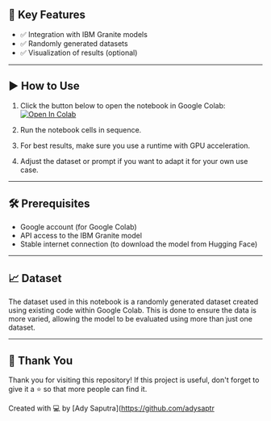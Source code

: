 ## 🧪 Key Features

- ✅ Integration with IBM Granite models
- ✅ Randomly generated datasets
- ✅ Visualization of results (optional)

---

## ▶️ How to Use

1. Click the button below to open the notebook in Google Colab:
   [![Open In Colab](https://colab.research.google.com/assets/colab-badge.svg)](https://colab.research.google.com/github/adysaptr/Data-Classification-Using-IBMGranite/blob/main/Data_Classification.ipynb)
   
3. Run the notebook cells in sequence.

4. For best results, make sure you use a runtime with GPU acceleration.

5. Adjust the dataset or prompt if you want to adapt it for your own use case.

---

## 🛠️ Prerequisites

- Google account (for Google Colab)
- API access to the IBM Granite model
- Stable internet connection (to download the model from Hugging Face)

---

## 📈 Dataset

The dataset used in this notebook is a randomly generated dataset created using existing code within Google Colab. This is done to ensure the data is more varied, allowing the model to be evaluated using more than just one dataset.

---

## 🙏 Thank You

Thank you for visiting this repository! If this project is useful, don't forget to give it a ⭐ so that more people can find it.

Created with 💻 by [Ady Saputra](https://github.com/adysaptr
